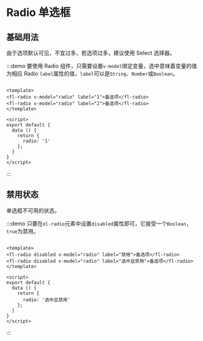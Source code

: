 # Radio 单选框

## 基础用法
由于选项默认可见，不宜过多，若选项过多，建议使用 Select 选择器。

:::demo 要使用 Radio 组件，只需要设置`v-model`绑定变量，选中意味着变量的值为相应 Radio `label`属性的值，`label`可以是`String`、`Number`或`Boolean`。
  ```vue

<template>
  <fl-radio v-model="radio" label="1">备选项</fl-radio>
  <fl-radio v-model="radio" label="2">备选项</fl-radio>
</template>

<script>
  export default {
    data () {
      return {
        radio: '1'
      };
    }
  }
</script>
  ```
:::

## 禁用状态
单选框不可用的状态。

:::demo 只要在`el-radio`元素中设置`disabled`属性即可，它接受一个`Boolean`，`true`为禁用。
  ```vue

<template>
  <fl-radio disabled v-model="radio" label="禁用">备选项</fl-radio>
  <fl-radio disabled v-model="radio" label="选中且禁用">备选项</fl-radio>
</template>

<script>
  export default {
    data () {
      return {
        radio: '选中且禁用'
      };
    }
  }
</script>
  ```
:::